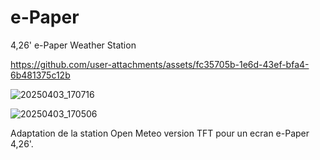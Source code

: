 # e-Paper
4,26'  e-Paper  Weather Station


https://github.com/user-attachments/assets/fc35705b-1e6d-43ef-bfa4-6b481375c12b

![20250403_170716](https://github.com/user-attachments/assets/45c2fbd8-6d54-439d-b04d-2ebe3b0a5178)


![20250403_170506](https://github.com/user-attachments/assets/31166e1a-88a2-40b0-8aa5-4a55e104ecf9)


Adaptation de la station Open Meteo version TFT pour un ecran e-Paper 4,26'.


